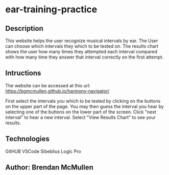 # ear-training-practice


## Description
This website helps the user recognize musical intervals by ear. The User can choose which intervals they which to be tested on. The results chart shows the user how many times they attempted each interval compared with how many time they answer that interval correctly on the first attempt.

## Intructions
The website can be accessed at this url: https://bgmcmullen.github.io/harmony-navigator/

First select the intervals you which to be tested by clicking on the buttons on the upper part of the page. You may then guess the interval you hear by selecting one of the buttons on the lower part of the screen. Click "next interval" to hear a new interval. Select "View Results Chart" to see your results.

## Technologies
GitHUB
VSCode
Sibeblius
Logic Pro

## Author: Brendan McMullen
